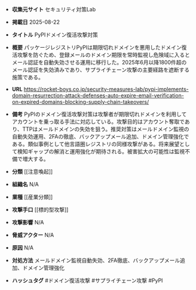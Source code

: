 - **収集元サイト**
セキュリティ対策Lab

- **掲載日**
2025-08-22

- **タイトル**
PyPIドメイン復活攻撃対策

- **概要**
パッケージレジストリPyPIは期限切れドメインを悪用したドメイン復活攻撃を防ぐため、登録メールのドメイン期限を常時監視し危険域に入るとメール認証を自動失効させる運用に移行した。2025年6月以降1800件超のメール認証を失効済みであり、サプライチェーン攻撃の主要経路を遮断する施策である。

- **URL**
https://rocket-boys.co.jp/security-measures-lab/pypi-implements-domain-resurrection-attack-defenses-auto-expire-email-verification-on-expired-domains-blocking-supply-chain-takeovers/

- **備考**
PyPIのドメイン復活攻撃対策は攻撃者が期限切れドメインを利用してアカウントを乗っ取る手法に対応している。攻撃目的はアカウント奪取であり、TTPはメールドメインの失効を狙う。推奨対策はメールドメイン監視の自動失効運用、2FAの徹底、バックアップメール追加、ドメイン管理強化である。類似事例として他言語圏レジストリの同様攻撃がある。将来展望として検知ギャップの解消と運用強化が期待される。被害拡大の可能性は監視不備で増大する。

- **分類**
[[注意喚起]]

- **組織名**
N/A

- **業種**
[[産業分類]]

- **攻撃手口**
[[標的型攻撃]]

- **攻撃影響**
N/A

- **脅威アクター**
N/A

- **原因**
N/A

- **対処方法**
メールドメイン監視自動失効、2FA徹底、バックアップメール追加、ドメイン管理強化

- **ハッシュタグ**
#ドメイン復活攻撃 #サプライチェーン攻撃 #PyPI

